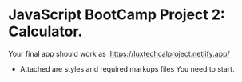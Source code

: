 # JavaScript  BootCamp  Project 2: Calculator.

Your final app should work as :https://luxtechcalproject.netlify.app/ 


- Attached are  styles and required markups files You need to start.
